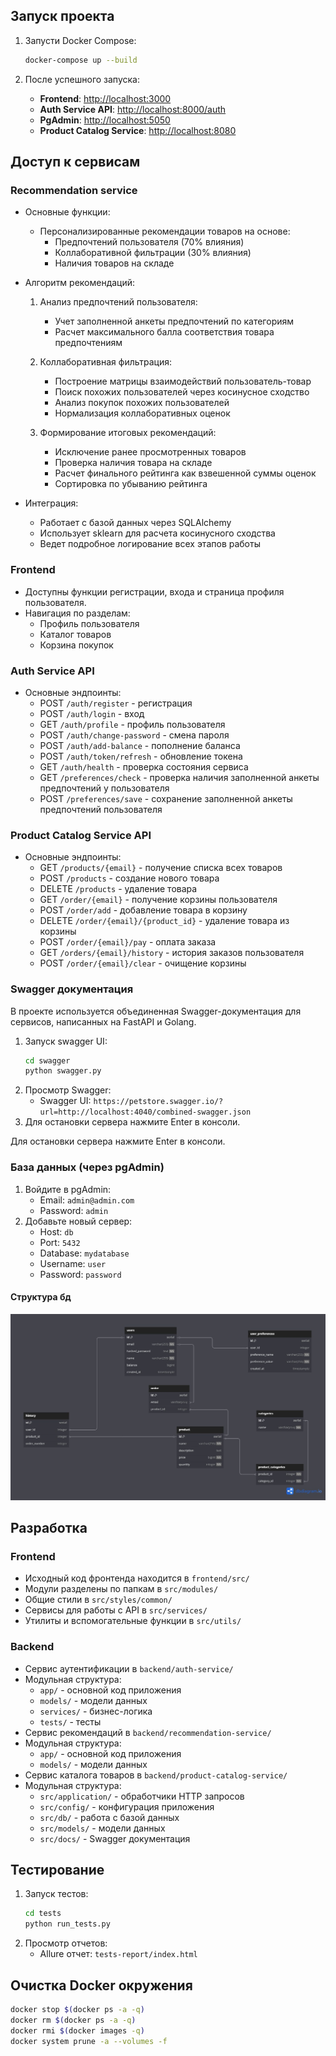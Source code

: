 ## Запуск проекта

1. Запусти Docker Compose:

   ```bash
   docker-compose up --build
   ```

2. После успешного запуска:

   - **Frontend**: [http://localhost:3000](http://localhost:3000)
   - **Auth Service API**: [http://localhost:8000/auth](http://localhost:8000/auth)
   - **PgAdmin**: [http://localhost:5050](http://localhost:5050)
   - **Product Catalog Service**: [http://localhost:8080](http://localhost:8080)

## Доступ к сервисам

### Recommendation service
- Основные функции:
  - Персонализированные рекомендации товаров на основе:
    - Предпочтений пользователя (70% влияния)
    - Коллаборативной фильтрации (30% влияния)
    - Наличия товаров на складе

- Алгоритм рекомендаций:
  1. Анализ предпочтений пользователя:
     - Учет заполненной анкеты предпочтений по категориям
     - Расчет максимального балла соответствия товара предпочтениям

  2. Коллаборативная фильтрация:
     - Построение матрицы взаимодействий пользователь-товар
     - Поиск похожих пользователей через косинусное сходство
     - Анализ покупок похожих пользователей
     - Нормализация коллаборативных оценок

  3. Формирование итоговых рекомендаций:
     - Исключение ранее просмотренных товаров
     - Проверка наличия товара на складе
     - Расчет финального рейтинга как взвешенной суммы оценок
     - Сортировка по убыванию рейтинга

- Интеграция:
  - Работает с базой данных через SQLAlchemy
  - Использует sklearn для расчета косинусного сходства
  - Ведет подробное логирование всех этапов работы

### Frontend
- Доступны функции регистрации, входа и страница профиля пользователя.
- Навигация по разделам:
  - Профиль пользователя
  - Каталог товаров
  - Корзина покупок

### Auth Service API
- Основные эндпоинты:
  - POST `/auth/register` - регистрация
  - POST `/auth/login` - вход
  - GET `/auth/profile` - профиль пользователя
  - POST `/auth/change-password` - смена пароля
  - POST `/auth/add-balance` - пополнение баланса
  - POST `/auth/token/refresh` - обновление токена
  - GET `/auth/health` - проверка состояния сервиса
  - GET `/preferences/check` - проверка наличия заполненной анкеты предпочтений у пользователя
  - POST `/preferences/save` - сохранение заполненной анкеты предпочтений пользователя

### Product Catalog Service API
- Основные эндпоинты:
  - GET `/products/{email}` - получение списка всех товаров
  - POST `/products` - создание нового товара
  - DELETE `/products` - удаление товара
  - GET `/order/{email}` - получение корзины пользователя
  - POST `/order/add` - добавление товара в корзину
  - DELETE `/order/{email}/{product_id}` - удаление товара из корзины
  - POST `/order/{email}/pay` - оплата заказа
  - GET `/orders/{email}/history` - история заказов пользователя
  - POST `/order/{email}/clear` - очищение корзины

### Swagger документация
В проекте используется объединенная Swagger-документация для сервисов, написанных на FastAPI и Golang.
1. Запуск swagger UI:
   ```bash
   cd swagger
   python swagger.py
   ```
2. Просмотр Swagger:
   - Swagger UI: `https://petstore.swagger.io/?url=http://localhost:4040/combined-swagger.json`
3. Для остановки сервера нажмите Enter в консоли.

Для остановки сервера нажмите Enter в консоли.
### База данных (через pgAdmin)
1. Войдите в pgAdmin:
   - Email: `admin@admin.com`
   - Password: `admin`
2. Добавьте новый сервер:
   - Host: `db`
   - Port: `5432`
   - Database: `mydatabase`
   - Username: `user`
   - Password: `password`

#### Структура бд
![БД](db\structure.jpg)
## Разработка

### Frontend
- Исходный код фронтенда находится в `frontend/src/`
- Модули разделены по папкам в `src/modules/`
- Общие стили в `src/styles/common/`
- Сервисы для работы с API в `src/services/`
- Утилиты и вспомогательные функции в `src/utils/`

### Backend
- Сервис аутентификации в `backend/auth-service/`
- Модульная структура:
  - `app/` - основной код приложения
  - `models/` - модели данных
  - `services/` - бизнес-логика
  - `tests/` - тесты
- Сервис рекомендаций в `backend/recommendation-service/`
- Модульная структура:
  - `app/` - основной код приложения
  - `models/` - модели данных
- Сервис каталога товаров в `backend/product-catalog-service/`
- Модульная структура:
  - `src/application/` - обработчики HTTP запросов
  - `src/config/` - конфигурация приложения
  - `src/db/` - работа с базой данных
  - `src/models/` - модели данных
  - `src/docs/` - Swagger документация

## Тестирование

1. Запуск тестов:
   ```bash
   cd tests
   python run_tests.py
   ```
2. Просмотр отчетов:
   - Allure отчет: `tests-report/index.html`

## Очистка Docker окружения

```bash
docker stop $(docker ps -a -q)
docker rm $(docker ps -a -q)
docker rmi $(docker images -q)
docker system prune -a --volumes -f
```
